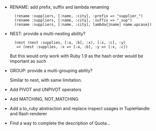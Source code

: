 * RENAME: add prefix, suffix and lambda renaming
  
        (rename :suppliers, [:name, :city], :prefix => "supplier_")
        (rename :suppliers, [:name, :city], :suffix => "_sup")
        (rename :suppliers, [:name, :city], lambda{|name| name.upcase}) 

* NEST: provide a multi-nesting ability?

        (nest (nest :supplies, [:a, :b], :x), [:x, :c], :y)
         => (nest :supplies, :x => [:a, :b], :y => [:x, :c])

    But this would only work with Ruby 1.9 as the hash order would be important
    as such

* GROUP: provide a multi-grouping ability?

    Similar to nest, with same limitation.
  
* Add PIVOT and UNPIVOT operators

* Add MATCHING, NOT_MATCHING

* Add a to_ruby abstraction and replace inspect usages in TupleHandle and
  Rash renderer

* Find a way to complete the description of Quota...  